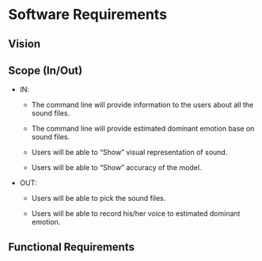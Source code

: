 # Software Requirements

## Vision


## Scope (In/Out)

- IN:
    - The command line will provide information to the users about all the sound files.

    - The command line will provide estimated dominant emotion base on sound files.

    - Users will be able to “Show” visual representation of sound.

    - Users will be able to “Show” accuracy of the model.


- OUT:

    - Users will be able to pick the sound files.

    - Users will be able to record his/her voice to  estimated dominant emotion.



## Functional Requirements


